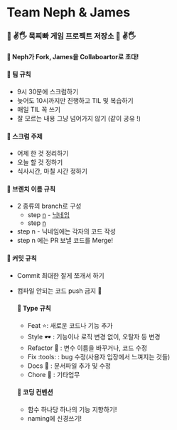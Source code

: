 # Team Neph & James 



### 👊 ✌️🖐 묵찌빠 게임 프로젝트 저장소 👊 ✌️🖐 



#### :seedling: Neph가 Fork, James을 Collaboartor로 초대! 



#### :seedling: 팀 규칙

- 9시 30분에 스크럼하기
- 늦어도 10시까지만 진행하고 TIL 및 복습하기
- 매일 TIL 꼭 쓰기
- 잘 모르는 내용 그냥 넘어가지 않기 (같이 공유 !)




#### :seedling: 스크럼 주제

- 어제 한 것 정리하기
- 오늘 할 것 정하기
- 식사시간, 마칠 시간 정하기



#### :seedling: 브렌치 이름 규칙

- 2 종류의 branch로 구성
  - step <u>n</u> - <u>닉네임</u> 
  - step <u>n</u>
- step n - 닉네임에는 각자의 코드 작성
- step n 에는 PR 보낼 코드를 Merge!



#### :seedling: 커밋 규칙

- Commit 최대한 잘게 쪼개서 하기
- 컴파일 안되는 코드 push 금지 :no_entry_sign:




  #### :seedling: Type 규칙

  - Feat ⭐️: 새로운 코드나 기능 추가
  - Style :dark_sunglasses: : 기능이나 로직 변경 없이, 오탈자 등 변경
  - Refactor :page_facing_up: : 변수 이름을 바꾸거나, 코드 수정
  - Fix :tools: : bug 수정(사용자 입장에서 느껴지는 것들)
  - Docs :book: : 문서파일 추가 및 수정
  - Chore :broom: : 기타업무



  #### :seedling: 코딩 컨벤션

  - 함수 하나당 하나의 기능 지향하기!
  - naming에 신경쓰기!